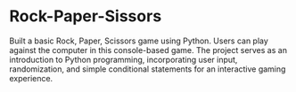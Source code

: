 # Rock-Paper-Sissors
Built a basic Rock, Paper, Scissors game using Python. Users can play against the computer in this console-based game. The project serves as an introduction to Python programming, incorporating user input, randomization, and simple conditional statements for an interactive gaming experience.
